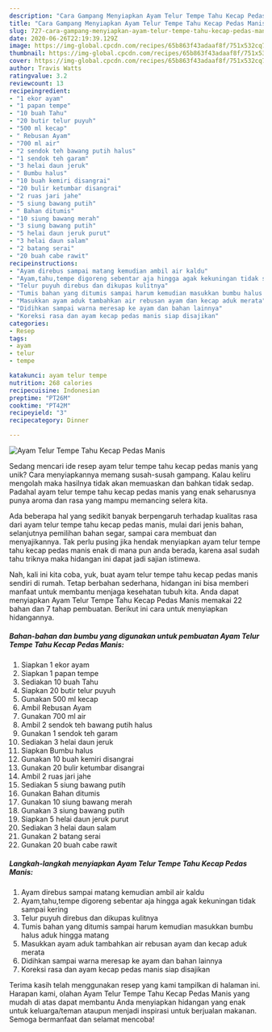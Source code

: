 ```yaml
---
description: "Cara Gampang Menyiapkan Ayam Telur Tempe Tahu Kecap Pedas Manis yang Menggugah Selera"
title: "Cara Gampang Menyiapkan Ayam Telur Tempe Tahu Kecap Pedas Manis yang Menggugah Selera"
slug: 727-cara-gampang-menyiapkan-ayam-telur-tempe-tahu-kecap-pedas-manis-yang-menggugah-selera
date: 2020-06-26T22:19:39.129Z
image: https://img-global.cpcdn.com/recipes/65b863f43adaaf8f/751x532cq70/ayam-telur-tempe-tahu-kecap-pedas-manis-foto-resep-utama.jpg
thumbnail: https://img-global.cpcdn.com/recipes/65b863f43adaaf8f/751x532cq70/ayam-telur-tempe-tahu-kecap-pedas-manis-foto-resep-utama.jpg
cover: https://img-global.cpcdn.com/recipes/65b863f43adaaf8f/751x532cq70/ayam-telur-tempe-tahu-kecap-pedas-manis-foto-resep-utama.jpg
author: Travis Watts
ratingvalue: 3.2
reviewcount: 13
recipeingredient:
- "1 ekor ayam"
- "1 papan tempe"
- "10 buah Tahu"
- "20 butir telur puyuh"
- "500 ml kecap"
- " Rebusan Ayam"
- "700 ml air"
- "2 sendok teh bawang putih halus"
- "1 sendok teh garam"
- "3 helai daun jeruk"
- " Bumbu halus"
- "10 buah kemiri disangrai"
- "20 bulir ketumbar disangrai"
- "2 ruas jari jahe"
- "5 siung bawang putih"
- " Bahan ditumis"
- "10 siung bawang merah"
- "3 siung bawang putih"
- "5 helai daun jeruk purut"
- "3 helai daun salam"
- "2 batang serai"
- "20 buah cabe rawit"
recipeinstructions:
- "Ayam direbus sampai matang kemudian ambil air kaldu"
- "Ayam,tahu,tempe digoreng sebentar aja hingga agak kekuningan tidak sampai kering"
- "Telur puyuh direbus dan dikupas kulitnya"
- "Tumis bahan yang ditumis sampai harum kemudian masukkan bumbu halus aduk hingga matang"
- "Masukkan ayam aduk tambahkan air rebusan ayam dan kecap aduk merata"
- "Didihkan sampai warna meresap ke ayam dan bahan lainnya"
- "Koreksi rasa dan ayam kecap pedas manis siap disajikan"
categories:
- Resep
tags:
- ayam
- telur
- tempe

katakunci: ayam telur tempe 
nutrition: 268 calories
recipecuisine: Indonesian
preptime: "PT26M"
cooktime: "PT42M"
recipeyield: "3"
recipecategory: Dinner

---
```



![Ayam Telur Tempe Tahu Kecap Pedas Manis](https://img-global.cpcdn.com/recipes/65b863f43adaaf8f/751x532cq70/ayam-telur-tempe-tahu-kecap-pedas-manis-foto-resep-utama.jpg)

Sedang mencari ide resep ayam telur tempe tahu kecap pedas manis yang unik? Cara menyiapkannya memang susah-susah gampang. Kalau keliru mengolah maka hasilnya tidak akan memuaskan dan bahkan tidak sedap. Padahal ayam telur tempe tahu kecap pedas manis yang enak seharusnya punya aroma dan rasa yang mampu memancing selera kita.

Ada beberapa hal yang sedikit banyak berpengaruh terhadap kualitas rasa dari ayam telur tempe tahu kecap pedas manis, mulai dari jenis bahan, selanjutnya pemilihan bahan segar, sampai cara membuat dan menyajikannya. Tak perlu pusing jika hendak menyiapkan ayam telur tempe tahu kecap pedas manis enak di mana pun anda berada, karena asal sudah tahu triknya maka hidangan ini dapat jadi sajian istimewa.




Nah, kali ini kita coba, yuk, buat ayam telur tempe tahu kecap pedas manis sendiri di rumah. Tetap berbahan sederhana, hidangan ini bisa memberi manfaat untuk membantu menjaga kesehatan tubuh kita. Anda dapat menyiapkan Ayam Telur Tempe Tahu Kecap Pedas Manis memakai 22 bahan dan 7 tahap pembuatan. Berikut ini cara untuk menyiapkan hidangannya.

<!--inarticleads1-->

##### Bahan-bahan dan bumbu yang digunakan untuk pembuatan Ayam Telur Tempe Tahu Kecap Pedas Manis:

1. Siapkan 1 ekor ayam
1. Siapkan 1 papan tempe
1. Sediakan 10 buah Tahu
1. Siapkan 20 butir telur puyuh
1. Gunakan 500 ml kecap
1. Ambil  Rebusan Ayam
1. Gunakan 700 ml air
1. Ambil 2 sendok teh bawang putih halus
1. Gunakan 1 sendok teh garam
1. Sediakan 3 helai daun jeruk
1. Siapkan  Bumbu halus
1. Gunakan 10 buah kemiri disangrai
1. Gunakan 20 bulir ketumbar disangrai
1. Ambil 2 ruas jari jahe
1. Sediakan 5 siung bawang putih
1. Gunakan  Bahan ditumis
1. Gunakan 10 siung bawang merah
1. Gunakan 3 siung bawang putih
1. Siapkan 5 helai daun jeruk purut
1. Sediakan 3 helai daun salam
1. Gunakan 2 batang serai
1. Gunakan 20 buah cabe rawit




<!--inarticleads2-->

##### Langkah-langkah menyiapkan Ayam Telur Tempe Tahu Kecap Pedas Manis:

1. Ayam direbus sampai matang kemudian ambil air kaldu
1. Ayam,tahu,tempe digoreng sebentar aja hingga agak kekuningan tidak sampai kering
1. Telur puyuh direbus dan dikupas kulitnya
1. Tumis bahan yang ditumis sampai harum kemudian masukkan bumbu halus aduk hingga matang
1. Masukkan ayam aduk tambahkan air rebusan ayam dan kecap aduk merata
1. Didihkan sampai warna meresap ke ayam dan bahan lainnya
1. Koreksi rasa dan ayam kecap pedas manis siap disajikan




Terima kasih telah menggunakan resep yang kami tampilkan di halaman ini. Harapan kami, olahan Ayam Telur Tempe Tahu Kecap Pedas Manis yang mudah di atas dapat membantu Anda menyiapkan hidangan yang enak untuk keluarga/teman ataupun menjadi inspirasi untuk berjualan makanan. Semoga bermanfaat dan selamat mencoba!
